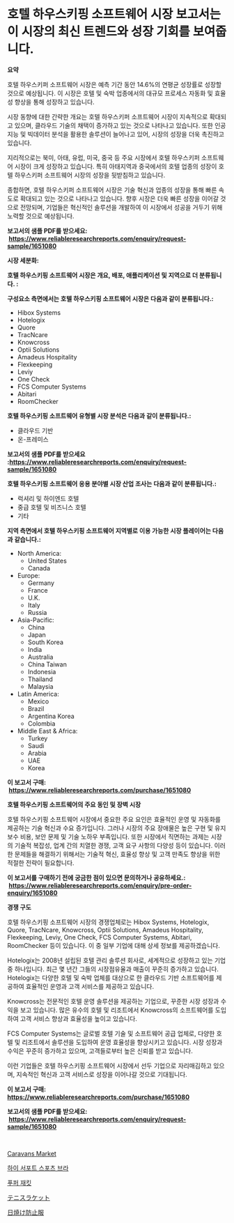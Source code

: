 <p><h1>호텔 하우스키핑 소프트웨어 시장 보고서는 이 시장의 최신 트렌드와 성장 기회를 보여줍니다.</h1></p><p><strong>요약</strong></p>
<p><p>호텔 하우스키퍼 소프트웨어 시장은 예측 기간 동안 14.6%의 연평균 성장률로 성장할 것으로 예상됩니다. 이 시장은 호텔 및 숙박 업종에서의 대규모 프로세스 자동화 및 효율성 향상을 통해 성장하고 있습니다.</p><p>시장 동향에 대한 간략한 개요는 호텔 하우스키퍼 소프트웨어 시장이 지속적으로 확대되고 있으며, 클라우드 기술의 채택이 증가하고 있는 것으로 나타나고 있습니다. 또한 인공 지능 및 빅데이터 분석을 활용한 솔루션이 늘어나고 있어, 시장의 성장을 더욱 촉진하고 있습니다.</p><p>지리적으로는 북미, 아태, 유럽, 미국, 중국 등 주요 시장에서 호텔 하우스키퍼 소프트웨어 시장이 크게 성장하고 있습니다. 특히 아태지역과 중국에서의 호텔 업종의 성장이 호텔 하우스키퍼 소프트웨어 시장의 성장을 뒷받침하고 있습니다.</p><p>종합하면, 호텔 하우스키퍼 소프트웨어 시장은 기술 혁신과 업종의 성장을 통해 빠른 속도로 확대되고 있는 것으로 나타나고 있습니다. 향후 시장은 더욱 빠른 성장을 이어갈 것으로 전망되며, 기업들은 혁신적인 솔루션을 개발하여 이 시장에서 성공을 거두기 위해 노력할 것으로 예상됩니다.</p></p>
<p><strong>보고서의 샘플 PDF를 받으세요: &nbsp;<a href="https://www.reliableresearchreports.com/enquiry/request-sample/1651080">https://www.reliableresearchreports.com/enquiry/request-sample/1651080</a></strong></p>
<p><strong>시장 세분화:</strong></p>
<p><strong> 호텔 하우스키핑 소프트웨어 시장은 개요, 배포, 애플리케이션 및 지역으로 더 분류됩니다. :</strong></p>
<p><strong>구성요소 측면에서는 호텔 하우스키핑 소프트웨어 시장은 다음과 같이 분류됩니다.:</strong></p>
<p><ul><li>Hibox Systems</li><li>Hotelogix</li><li>Quore</li><li>TracNcare</li><li>Knowcross</li><li>Optii Solutions</li><li>Amadeus Hospitality</li><li>Flexkeeping</li><li>Leviy</li><li>One Check</li><li>FCS Computer Systems</li><li>Abitari</li><li>RoomChecker</li></ul></p>
<p><strong> 호텔 하우스키핑 소프트웨어 유형별 시장 분석은 다음과 같이 분류됩니다.:</strong></p>
<p><ul><li>클라우드 기반</li><li>온-프레미스</li></ul></p>
<p><strong>보고서의 샘플 PDF를 받으세요 :<a href="https://www.reliableresearchreports.com/enquiry/request-sample/1651080">https://www.reliableresearchreports.com/enquiry/request-sample/1651080</a></strong></p>
<p><strong> 호텔 하우스키핑 소프트웨어 응용 분야별 시장 산업 조사는 다음과 같이 분류됩니다.:</strong></p>
<p><ul><li>럭셔리 및 하이엔드 호텔</li><li>중급 호텔 및 비즈니스 호텔</li><li>기타</li></ul></p>
<p><strong>지역 측면에서 호텔 하우스키핑 소프트웨어 지역별로 이용 가능한 시장 플레이어는 다음과 같습니다.:</strong></p>
<p><ul>
    <li>
        North America:
        <ul>
            <li>United States</li>
            <li>Canada</li>
        </ul>
    </li>
    <li>
        Europe:
        <ul>
            <li>Germany</li>
            <li>France</li>
            <li>U.K.</li>
            <li>Italy</li>
            <li>Russia</li>
        </ul>
    </li>
    <li>
        Asia-Pacific:
        <ul>
            <li>China</li>
            <li>Japan</li>
            <li>South Korea</li>
            <li>India</li>
            <li>Australia</li>
            <li>China Taiwan</li>
            <li>Indonesia</li>
            <li>Thailand</li>
            <li>Malaysia</li>
        </ul>
    </li>
    <li>
        Latin America:
        <ul>
            <li>Mexico</li>
            <li>Brazil</li>
            <li>Argentina Korea</li>
            <li>Colombia</li>
        </ul>
    </li>
    <li>
        Middle East & Africa:
        <ul>
            <li>Turkey</li>
            <li>Saudi</li>
            <li>Arabia</li>
            <li>UAE</li>
            <li>Korea</li>
        </ul>
    </li>
    </ul></p>
<p><strong>이 보고서 구매: &nbsp;<a href="https://www.reliableresearchreports.com/purchase/1651080">https://www.reliableresearchreports.com/purchase/1651080</a></strong></p>
<p><strong>호텔 하우스키핑 소프트웨어의 주요 동인 및 장벽 시장</strong></p>
<p><p>호텔 하우스키핑 소프트웨어 시장에서 중요한 주요 요인은 효율적인 운영 및 자동화를 제공하는 기술 혁신과 수요 증가입니다. 그러나 시장의 주요 장애물은 높은 구현 및 유지 보수 비용, 보안 문제 및 기술 노하우 부족입니다. 또한 시장에서 직면하는 과제는 시장의 기술적 복잡성, 업계 간의 치열한 경쟁, 고객 요구 사항의 다양성 등이 있습니다. 이러한 문제들을 해결하기 위해서는 기술적 혁신, 효율성 향상 및 고객 만족도 향상을 위한 적절한 전략이 필요합니다.</p></p>
<p><strong>이 보고서를 구매하기 전에 궁금한 점이 있으면 문의하거나 공유하세요.: &nbsp;<a href="https://www.reliableresearchreports.com/enquiry/pre-order-enquiry/1651080">https://www.reliableresearchreports.com/enquiry/pre-order-enquiry/1651080</a></strong></p>
<p><strong>경쟁 구도</strong></p>
<p><p>호텔 하우스키핑 소프트웨어 시장의 경쟁업체로는 Hibox Systems, Hotelogix, Quore, TracNcare, Knowcross, Optii Solutions, Amadeus Hospitality, Flexkeeping, Leviy, One Check, FCS Computer Systems, Abitari, RoomChecker 등이 있습니다. 이 중 일부 기업에 대해 상세 정보를 제공하겠습니다.</p><p>Hotelogix는 2008년 설립된 호텔 관리 솔루션 회사로, 세계적으로 성장하고 있는 기업 중 하나입니다. 최근 몇 년간 그들의 시장점유율과 매출이 꾸준히 증가하고 있습니다. Hotelogix는 다양한 호텔 및 숙박 업체를 대상으로 한 클라우드 기반 소프트웨어를 제공하여 효율적인 운영과 고객 서비스를 제공하고 있습니다.</p><p>Knowcross는 전문적인 호텔 운영 솔루션을 제공하는 기업으로, 꾸준한 시장 성장과 수익을 보고 있습니다. 많은 유수의 호텔 및 리조트에서 Knowcross의 소프트웨어를 도입하여 고객 서비스 향상과 효율성을 높이고 있습니다.</p><p>FCS Computer Systems는 글로벌 호텔 기술 및 소프트웨어 공급 업체로, 다양한 호텔 및 리조트에서 솔루션을 도입하여 운영 효율성을 향상시키고 있습니다. 시장 성장과 수익은 꾸준히 증가하고 있으며, 고객들로부터 높은 신뢰를 받고 있습니다.</p><p>이런 기업들은 호텔 하우스키핑 소프트웨어 시장에서 선두 기업으로 자리매김하고 있으며, 지속적인 혁신과 고객 서비스로 성장을 이어나갈 것으로 기대됩니다.</p></p>
<p><strong>이 보고서 구매: &nbsp; <a href="https://www.reliableresearchreports.com/purchase/1651080">https://www.reliableresearchreports.com/purchase/1651080</a></strong></p>
<p><strong>보고서의 샘플 PDF를 받으세요: &nbsp;<a href="https://www.reliableresearchreports.com/enquiry/request-sample/1651080">https://www.reliableresearchreports.com/enquiry/request-sample/1651080</a></strong><strong></strong></p>
<p>&nbsp;</p>
<p><p><a href="https://issuu.com/reportprime-2/docs/caravans-market-size-2030.pptx">Caravans Market</a></p><p><a href="https://github.com/vs2869dizt0/Market-Research-Report-List-1/blob/main/388379710268.md">하이 서포트 스포츠 브라</a></p><p><a href="https://github.com/Howaoole34545/Market-Research-Report-List-1/blob/main/556564510269.md">푸퍼 재킷</a></p><p><a href="https://github.com/AaronVargas43/Market-Research-Report-List-1/blob/main/325560511316.md">テニスラケット</a></p><p><a href="https://github.com/CloydAbbott2023/Market-Research-Report-List-1/blob/main/566690611317.md">日焼け防止服</a></p></p>